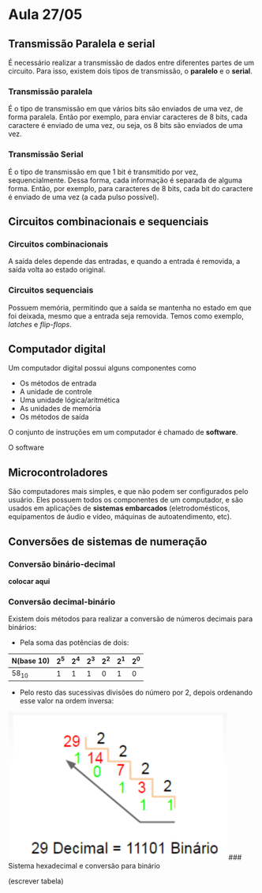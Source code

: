 # Aula 27/05

## Transmissão Paralela e serial

É necessário realizar a transmissão de dados entre diferentes partes de um circuito. Para isso, existem dois tipos de transmissão, o **paralelo** e o **serial**.

### Transmissão paralela

É o tipo de transmissão em que vários bits são enviados de uma vez, de forma paralela. Então por exemplo, para enviar caracteres de 8 bits, cada caractere é enviado de uma vez, ou seja, os 8 bits são enviados de uma vez.

### Transmissão Serial

É o tipo de transmissão em que 1 bit é transmitido por vez, sequencialmente. Dessa forma, cada informação é separada de alguma forma. Então, por exemplo, para caracteres de 8 bits, cada bit do caractere é enviado de uma vez (a cada pulso possível).

## Circuitos combinacionais e sequenciais

### Circuitos combinacionais

A saída deles depende das entradas, e quando a entrada é removida, a saída volta ao estado original.

### Circuitos sequenciais
Possuem memória, permitindo que a saída se mantenha no estado em que foi deixada, mesmo que a entrada seja removida. Temos como exemplo, *latches* e *flip-flops*.

## Computador digital

Um computador digital possui alguns componentes como
* Os métodos de entrada
* A unidade de controle
* Uma unidade lógica/aritmética
* As unidades de memória
* Os métodos de saída

O conjunto de instruções em um computador é chamado de **software**.

O software

## Microcontroladores

São computadores mais simples, e que não podem ser configurados pelo usuário. Eles possuem todos os componentes de um computador, e são usados em aplicações de **sistemas embarcados** (eletrodomésticos, equipamentos de áudio e vídeo, máquinas de autoatendimento, etc).

## Conversões de sistemas de numeração

### Conversão binário-decimal


**colocar aqui**

### Conversão decimal-binário

Existem dois métodos para realizar a conversão de números decimais para binários:
* Pela soma das potências de dois:

| N(base 10) | $2^{5}$ | $2^{4}$ | $2^{3}$ | $2^{2}$ | $2^{1}$ | $2^{0}$ |
| ---------- | ------- | ------- | ------- | ------- | ------- | ------- |
| $58_{10}$  | 1       | 1       | 1       | 0       | 1       | 0       |

* Pelo resto das sucessivas divisões do número por 2, depois ordenando esse valor na ordem inversa:
<img src='./assets/ConvDec-Bin.png' height = 300>
### Sistema hexadecimal e conversão para binário

(escrever tabela)